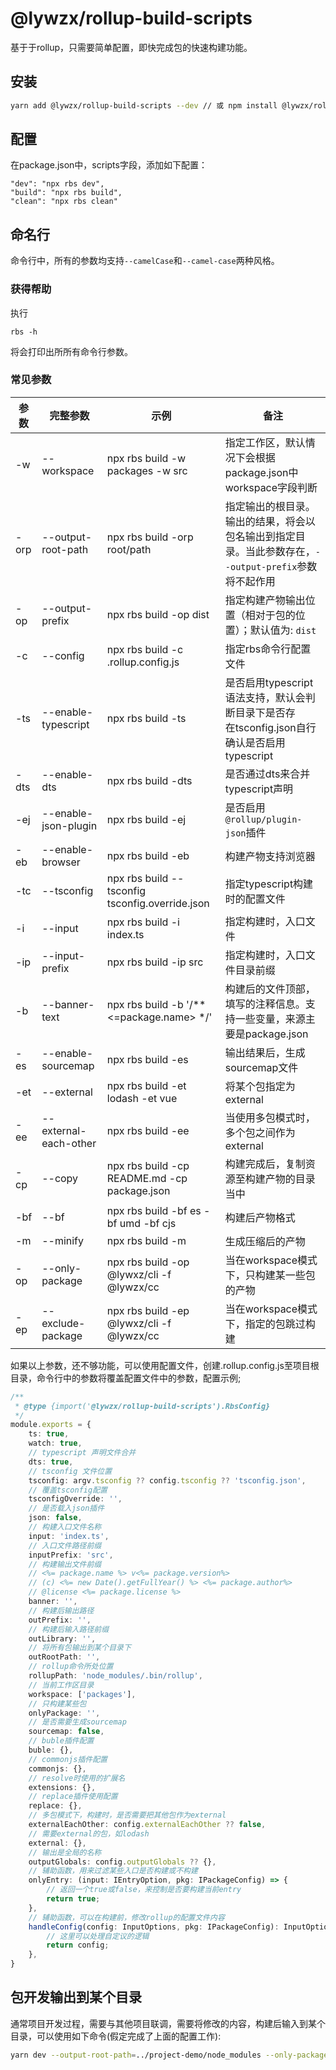 # @lywzx/rollup-build-scripts

基于于rollup，只需要简单配置，即快完成包的快速构建功能。

## 安装

```bash
yarn add @lywzx/rollup-build-scripts --dev // 或 npm install @lywzx/rollup-build-scripts --save-dev
```

## 配置

在package.json中，scripts字段，添加如下配置：

```
"dev": "npx rbs dev",
"build": "npx rbs build",
"clean": "npx rbs clean"
```

## 命名行

命令行中，所有的参数均支持`--camelCase`和`--camel-case`两种风格。

### 获得帮助

执行

`rbs -h` 

将会打印出所所有命令行参数。


### 常见参数

| 参数   | 完整参数                  | 示例                                              | 备注                                                                  |
|------|-----------------------|-------------------------------------------------|---------------------------------------------------------------------|
| -w   | --workspace           | npx rbs build -w packages -w src                | 指定工作区，默认情况下会根据package.json中workspace字段判断                            |
| -orp | --output-root-path    | npx rbs build -orp root/path                    | 指定输出的根目录。输出的结果，将会以包名输出到指定目录。当此参数存在，`--output-prefix`参数将不起作用         |
| -op  | --output-prefix       | npx rbs build -op dist                          | 指定构建产物输出位置（相对于包的位置）；默认值为: `dist`                                    |
| -c   | --config              | npx rbs build -c .rollup.config.js              | 指定rbs命令行配置文件                                                        |
| -ts  | --enable-typescript   | npx rbs build -ts                               | 是否启用typescript语法支持，默认会判断目录下是否存<br/>在tsconfig.json自行确认是否启用typescript |
| -dts | --enable-dts          | npx rbs build -dts                              | 是否通过dts来合并typescript声明                                              |
| -ej  | --enable-json-plugin  | npx rbs build -ej                               | 是否启用`@rollup/plugin-json`插件                                         |
| -eb  | --enable-browser      | npx rbs build -eb                               | 构建产物支持浏览器                                                           |
| -tc  | --tsconfig            | npx rbs build --tsconfig tsconfig.override.json | 指定typescript构建时的配置文件                                                |
| -i   | --input               | npx rbs build -i index.ts                       | 指定构建时，入口文件                                                          |
| -ip  | --input-prefix        | npx rbs build -ip src                           | 指定构建时，入口文件目录前缀                                                      |
| -b   | --banner-text         | npx rbs build -b '/** <=package.name> */'       | 构建后的文件顶部，填写的注释信息。支持一些变量，来源主要是package.json                           |
| -es  | --enable-sourcemap    | npx rbs build -es                               | 输出结果后，生成sourcemap文件                                                 |
| -et  | --external            | npx rbs build -et lodash -et vue                | 将某个包指定为external                                                     |
| -ee  | --external-each-other | npx rbs build -ee                               | 当使用多包模式时，多个包之间作为external                                            |
| -cp  | --copy                | npx rbs build -cp README.md -cp package.json    | 构建完成后，复制资源至构建产物的目录当中                                                |
| -bf  | --bf                  | npx rbs build -bf es -bf umd -bf cjs            | 构建后产物格式                                                             |
| -m   | --minify              | npx rbs build -m                                | 生成压缩后的产物                                                            |
| -op  | --only-package        | npx rbs build -op @lywxz/cli -f @lywzx/cc       | 当在workspace模式下，只构建某一些包的产物                                           |
| -ep  | --exclude-package     | npx rbs build -ep @lywxz/cli -f @lywzx/cc       | 当在workspace模式下，指定的包跳过构建                                             |


如果以上参数，还不够功能，可以使用配置文件，创建.rollup.config.js至项目根目录，命令行中的参数将覆盖配置文件中的参数，配置示例;

```typescript
/**
 * @type {import('@lywzx/rollup-build-scripts').RbsConfig}
 */
module.exports = {
    ts: true,
    watch: true,
    // typescript 声明文件合并
    dts: true,
    // tsconfig 文件位置
    tsconfig: argv.tsconfig ?? config.tsconfig ?? 'tsconfig.json',
    // 覆盖tsconfig配置
    tsconfigOverride: '',
    // 是否载入json插件
    json: false,
    // 构建入口文件名称
    input: 'index.ts',
    // 入口文件路径前缀
    inputPrefix: 'src',
    // 构建输出文件前缀
    // <%= package.name %> v<%= package.version%>
    // (c) <%= new Date().getFullYear() %> <%= package.author%>
    // @license <%= package.license %>
    banner: '',
    // 构建后输出路径
    outPrefix: '',
    // 构建后输入路径前缀
    outLibrary: '',
    // 将所有包输出到某个目录下
    outRootPath: '',
    // rollup命令所处位置
    rollupPath: 'node_modules/.bin/rollup',
    // 当前工作区目录
    workspace: ['packages'],
    // 只构建某些包
    onlyPackage: '',
    // 是否需要生成sourcemap
    sourcemap: false,
    // buble插件配置
    buble: {},
    // commonjs插件配置
    commonjs: {},
    // resolve时使用的扩展名
    extensions: {},
    // replace插件使用配置
    replace: {},
    // 多包模式下，构建时，是否需要把其他包作为external
    externalEachOther: config.externalEachOther ?? false,
    // 需要external的包，如lodash
    external: {},
    // 输出是全局的名称
    outputGlobals: config.outputGlobals ?? {},
    // 辅助函数，用来过滤某些入口是否构建或不构建
    onlyEntry: (input: IEntryOption, pkg: IPackageConfig) => {
        // 返回一个true或false，来控制是否要构建当前entry
        return true; 
    },
    // 辅助函数，可以在构建前，修改rollup的配置文件内容
    handleConfig(config: InputOptions, pkg: IPackageConfig): InputOptions {
        // 这里可以处理自定议的逻辑
        return config;
    },
}
```

## 包开发输出到某个目录

通常项目开发过程，需要与其他项目联调，需要将修改的内容，构建后输入到某个目录，可以使用如下命令(假定完成了上面的配置工作):

```bash
yarn dev --output-root-path=../project-demo/node_modules --only-package=@test/package1 --only-package=@test/package2
```
